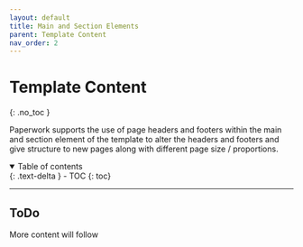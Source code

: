 ```yaml
---
layout: default
title: Main and Section Elements
parent: Template Content
nav_order: 2
---
```


# Template Content
{: .no_toc }

Paperwork supports the use of page headers and footers within the main and section element of the template to alter the headers and footers and give structure to new pages along with different page size / proportions.

<details open markdown="block">
  <summary>
    Table of contents
  </summary>
  {: .text-delta }
- TOC
{: toc}
</details>

---

## ToDo

More content will follow
